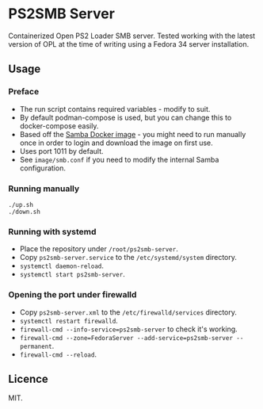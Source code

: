 # PS2SMB Server

Containerized Open PS2 Loader SMB server.
Tested working with the latest version of OPL at the time of writing using a Fedora 34 server installation.

## Usage

### Preface

- The run script contains required variables - modify to suit. 
- By default podman-compose is used, but you can change this to docker-compose easily.
- Based off the [Samba Docker image](https://hub.docker.com/r/dperson/samba) - you might need to run manually once in order to login and download the image on first use.
- Uses port 1011 by default.
- See `image/smb.conf` if you need to modify the internal Samba configuration.

### Running manually

```
./up.sh
./down.sh
```

### Running with systemd

- Place the repository under `/root/ps2smb-server`. 
- Copy `ps2smb-server.service` to the `/etc/systemd/system` directory.
- `systemctl daemon-reload`.
- `systemctl start ps2smb-server`.

### Opening the port under firewalld

- Copy `ps2smb-server.xml` to the `/etc/firewalld/services` directory.
- `systemctl restart firewalld`.
- `firewall-cmd --info-service=ps2smb-server` to check it's working.
- `firewall-cmd --zone=FedoraServer --add-service=ps2smb-server --permanent`.
- `firewall-cmd --reload`.

## Licence

MIT.
